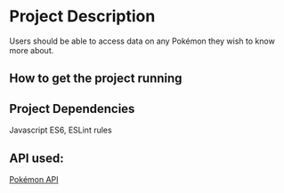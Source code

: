 # Project Description
Users should be able to access data on any Pokémon they wish to know more about.

## How to get the project running


## Project Dependencies
Javascript ES6, ESLint rules

## API used:
[Pokémon API](https://pokeapi.co/)
